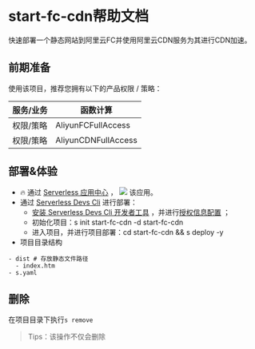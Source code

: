 # start-fc-cdn帮助文档
快速部署一个静态网站到阿里云FC并使用阿里云CDN服务为其进行CDN加速。
<a name="tu2Bs"></a>
## 前期准备
使用该项目，推荐您拥有以下的产品权限 / 策略：

| **服务/业务** | **函数计算** |
| --- | --- |
| 权限/策略 | AliyunFCFullAccess |
| 权限/策略 | AliyunCDNFullAccess |

<a name="cDPBk"></a>
## 部署&体验

- 🔥 通过 [Serverless 应用中心](https://fcnext.console.aliyun.com/applications/create?template=start-fc-cdn) ， [![](https://cdn.nlark.com/yuque/0/2022/svg/2754189/1659421080072-872339bd-efe6-40c2-980a-2b774a7aea31.svg#clientId=u4260fcfa-1d28-4&crop=0&crop=0&crop=1&crop=1&from=paste&id=u951fe235&margin=%5Bobject%20Object%5D&originHeight=28&originWidth=95&originalType=url&ratio=1&rotation=0&showTitle=false&status=done&style=none&taskId=u90c7646a-d32f-4a27-bacf-aba2236f868&title=)](https://fcnext.console.aliyun.com/applications/create?start-oss-cdn) 该应用。
- 通过 [Serverless Devs Cli](https://www.serverless-devs.com/serverless-devs/install) 进行部署：
    - [安装 Serverless Devs Cli 开发者工具](https://www.serverless-devs.com/serverless-devs/install) ，并进行[授权信息配置](https://www.serverless-devs.com/fc/config) ；
    - 初始化项目：s init start-fc-cdn -d start-fc-cdn
    - 进入项目，并进行项目部署：cd start-fc-cdn && s deploy -y
      <a name="TXTmL"></a>
- 项目目录结构
```
- dist # 存放静态文件路径
  - index.htm
- s.yaml
```
## 删除
在项目目录下执行`s remove`
> Tips：该操作不仅会删除





